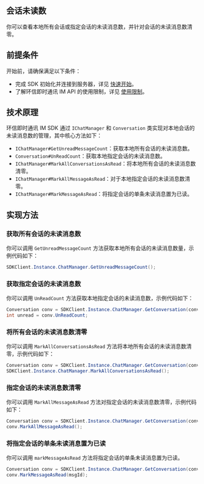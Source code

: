 ## 会话未读数

<Toc />

你可以查看本地所有会话或指定会话的未读消息数，并针对会话的未读消息数清零。

## 前提条件

开始前，请确保满足以下条件：

- 完成 SDK 初始化并连接到服务器，详见 [快速开始](quickstart.html)。
- 了解环信即时通讯 IM API 的使用限制，详见 [使用限制](/product/limitation.html)。

## 技术原理

环信即时通讯 IM SDK 通过 `IChatManager` 和 `Conversation` 类实现对本地会话的未读消息数的管理，其中核心方法如下：

- `IChatManager#GetUnreadMessageCount`：获取本地所有会话的未读消息数。
- `Conversation#UnReadCount`：获取本地指定会话的未读消息数。
- `IChatManager#MarkAllConversationsAsRead`：将本地所有会话的未读消息数清零。
- `IChatManager#MarkAllMessageAsRead`：对于本地指定会话的未读消息数清零。
- `IChatManager#MarkMessageAsRead`：将指定会话的单条未读消息置为已读。

## 实现方法

### 获取所有会话的未读消息数

你可以调用 `GetUnreadMessageCount` 方法获取本地所有会话的未读消息数量，示例代码如下：

```csharp
SDKClient.Instance.ChatManager.GetUnreadMessageCount();
```

### 获取指定会话的未读消息数

你可以调用 `UnReadCount` 方法获取本地指定会话的未读消息数，示例代码如下：

```csharp
Conversation conv = SDKClient.Instance.ChatManager.GetConversation(conversationId, convType);
int unread = conv.UnReadCount;
```

### 将所有会话的未读消息数清零

你可以调用 `MarkAllConversationsAsRead` 方法将本地所有会话的未读消息数清零，示例代码如下：

```csharp
Conversation conv = SDKClient.Instance.ChatManager.GetConversation(conversationId, convType);
SDKClient.Instance.ChatManager.MarkAllConversationsAsRead();
```

### 指定会话的未读消息数清零

你可以调用 `MarkAllMessageAsRead` 方法对指定会话的未读消息数清零，示例代码如下：

```csharp
Conversation conv = SDKClient.Instance.ChatManager.GetConversation(conversationId, convType);
conv.MarkAllMessageAsRead();
```

### 将指定会话的单条未读消息置为已读

你可以调用 `markMessageAsRead` 方法将指定会话的单条未读消息置为已读。

```csharp
Conversation conv = SDKClient.Instance.ChatManager.GetConversation(conversationId, convType);
conv.MarkMessageAsRead(msgId);
```
